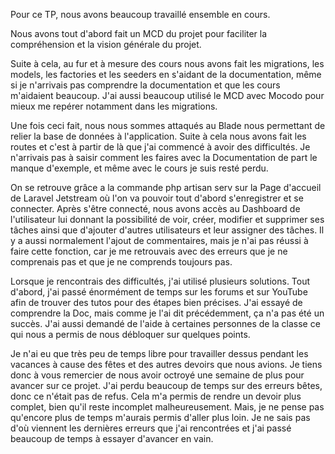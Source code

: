 Pour ce TP, nous avons beaucoup travaillé ensemble en cours.

Nous avons tout d'abord fait un MCD du projet pour faciliter la compréhension et la vision générale du projet.

Suite à cela, au fur et à mesure des cours nous avons fait les migrations, les models, les factories et les seeders en s'aidant de la documentation, même si je n'arrivais pas comprendre la documentation et que les cours m'aidaient beaucoup. J'ai aussi beaucoup utilisé le MCD avec Mocodo pour mieux me repérer notamment dans les migrations.

Une fois ceci fait, nous nous sommes attaqués au Blade nous permettant de relier la base de données à l'application. Suite à cela nous avons fait les routes et c'est à partir de là que j'ai commencé à avoir des difficultés. Je n'arrivais pas à saisir comment les faires avec la Documentation de part le manque d'exemple, et même avec le cours je suis resté perdu.

On se retrouve grâce a la commande php artisan serv sur la Page d'accueil de Laravel Jetstream où l'on va pouvoir tout d'abord s'enregistrer et se connecter. Après s'être connecté, nous avons accès au Dashboard de l'utilisateur lui donnant la possibilité de voir, créer, modifier et supprimer ses tâches ainsi que d'ajouter d'autres utilisateurs et leur assigner des tâches. Il y a aussi normalement l'ajout de commentaires, mais je n'ai pas réussi à faire cette fonction, car je me retrouvais avec des erreurs que je ne comprenais pas et que je ne comprends toujours pas.

Lorsque je rencontrais des difficultés, j'ai utilisé plusieurs solutions. Tout d'abord, j'ai passé énormément de temps sur les forums et sur YouTube afin de trouver des tutos pour des étapes bien précises. J'ai essayé de comprendre la Doc, mais comme je l'ai dit précédemment, ça n'a pas été un succès. J'ai aussi demandé de l'aide à certaines personnes de la classe ce qui nous a permis de nous débloquer sur quelques points.

Je n'ai eu que très peu de temps libre pour travailler dessus pendant les vacances à cause des fêtes et des autres devoirs que nous avions. Je tiens donc à vous remercier de nous avoir octroyé une semaine de plus pour avancer sur ce projet. J'ai perdu beaucoup de temps sur des erreurs bêtes, donc ce n'était pas de refus. Cela m'a permis de rendre un devoir plus complet, bien qu'il reste incomplet malheureusement. Mais, je ne pense pas qu'encore plus de temps m'aurais permis d'aller plus loin. Je ne sais pas d'où viennent les dernières erreurs que j'ai rencontrées et j'ai passé beaucoup de temps à essayer d'avancer en vain.